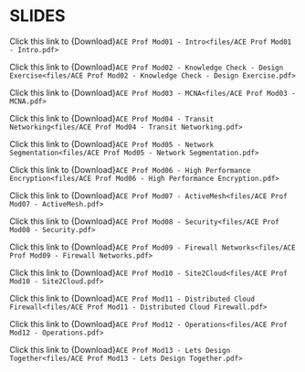 # SLIDES

Click this link to {Download}`ACE Prof Mod01 - Intro<files/ACE Prof Mod01 - Intro.pdf>`

Click this link to {Download}`ACE Prof Mod02 - Knowledge Check - Design Exercise<files/ACE Prof Mod02 - Knowledge Check - Design Exercise.pdf>`

Click this link to {Download}`ACE Prof Mod03 - MCNA<files/ACE Prof Mod03 - MCNA.pdf>`

Click this link to {Download}`ACE Prof Mod04 - Transit Networking<files/ACE Prof Mod04 - Transit Networking.pdf>`

Click this link to {Download}`ACE Prof Mod05 - Network Segmentation<files/ACE Prof Mod05 - Network Segmentation.pdf>`

Click this link to {Download}`ACE Prof Mod06 - High Performance Encryption<files/ACE Prof Mod06 - High Performance Encryption.pdf>`

Click this link to {Download}`ACE Prof Mod07 - ActiveMesh<files/ACE Prof Mod07 - ActiveMesh.pdf>`

Click this link to {Download}`ACE Prof Mod08 - Security<files/ACE Prof Mod08 - Security.pdf>`

Click this link to {Download}`ACE Prof Mod09 - Firewall Networks<files/ACE Prof Mod09 - Firewall Networks.pdf>`

Click this link to {Download}`ACE Prof Mod10 - Site2Cloud<files/ACE Prof Mod10 - Site2Cloud.pdf>`

Click this link to {Download}`ACE Prof Mod11 - Distributed Cloud Firewall<files/ACE Prof Mod11 - Distributed Cloud Firewall.pdf>`

Click this link to {Download}`ACE Prof Mod12 - Operations<files/ACE Prof Mod12 - Operations.pdf>`

Click this link to {Download}`ACE Prof Mod13 - Lets Design Together<files/ACE Prof Mod13 - Lets Design Together.pdf>`
